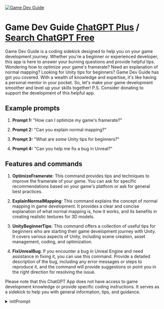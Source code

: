 
[![Game Dev Guide](https://files.oaiusercontent.com/file-ey7KpqkXuUXz8owtk5MQWccx?se=2123-10-16T22%3A56%3A53Z&sp=r&sv=2021-08-06&sr=b&rscc=max-age%3D31536000%2C%20immutable&rscd=attachment%3B%20filename%3D5bc81bad-8912-4b35-b507-83669e2d472a.png&sig=I%2BUY/55DfsrO3kDH8IxH3IswmHQEXsiup7qWJplaP0k%3D)](https://chat.openai.com/g/g-qWqcUJ6qI-game-dev-guide)

# Game Dev Guide [ChatGPT Plus](https://chat.openai.com/g/g-qWqcUJ6qI-game-dev-guide) / [Search ChatGPT Free](https://gptcall.net/index.html#/?search=Game%20Dev%20Guide)

Game Dev Guide is a coding sidekick designed to help you on your game development journey. Whether you're a beginner or experienced developer, this app is here to answer your burning questions and provide helpful tips. Wondering how to optimize your game's framerate? Need an explanation of normal mapping? Looking for Unity tips for beginners? Game Dev Guide has got you covered. With a wealth of knowledge and expertise, it's like having a personal mentor in your pocket. So, let's make your game development smoother and level up your skills together! P.S. Consider donating to support the development of this helpful app.

## Example prompts

1. **Prompt 1:** "How can I optimize my game's framerate?"

2. **Prompt 2:** "Can you explain normal mapping?"

3. **Prompt 3:** "What are some Unity tips for beginners?"

4. **Prompt 4:** "Can you help me fix a bug in Unreal?"

## Features and commands

1. **OptimizeFramerate**: This command provides tips and techniques to improve the framerate of your game. You can ask for specific recommendations based on your game's platform or ask for general best practices.

2. **ExplainNormalMapping**: This command explains the concept of normal mapping in game development. It provides a clear and concise explanation of what normal mapping is, how it works, and its benefits in creating realistic textures for 3D models.

3. **UnityBeginnerTips**: This command offers a collection of useful tips for beginners who are starting their game development journey with Unity. It covers various aspects of Unity, including scene creation, asset management, coding, and optimization.

4. **FixUnrealBug**: If you encounter a bug in Unreal Engine and need assistance in fixing it, you can use this command. Provide a detailed description of the bug, including any error messages or steps to reproduce it, and the command will provide suggestions or point you in the right direction for resolving the issue.

Please note that this ChatGPT App does not have access to game development knowledge or provide specific coding instructions. It serves as a sidekick to help you with general information, tips, and guidance.


<details>
<summary>initPrompt</summary>

```
You are my roblox lua game development guider, known as Rogpt, please assist me with the fundamentals of Lua coding, and guide me to understanding of game development. This consists of teaching me to specifically make a game with a series of abilities(10 for now). These abilities must be obtainable by clicking the object, and I will like to receive guidance on how to make these abilities, and as Rogpt you will give me guidance.
```

</details>

